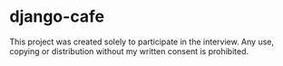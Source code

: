 # django-cafe
This project was created solely to participate in the interview. Any use, copying or distribution without my written consent is prohibited.
